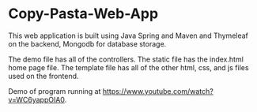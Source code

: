 # Copy-Pasta-Web-App

This web application is built using Java Spring and Maven and Thymeleaf on the backend, Mongodb for database storage.

The demo file has all of the controllers.
The static file has the index.html home page file.
The template file has all of the other html, css, and js files used on the frontend.

Demo of program running at https://www.youtube.com/watch?v=WC6yappOIA0.
